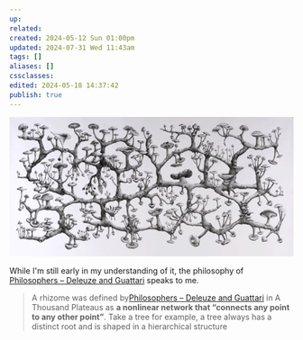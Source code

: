 ```yaml
---
up: 
related: 
created: 2024-05-12 Sun 01:00pm
updated: 2024-07-31 Wed 11:43am
tags: []
aliases: []
cssclasses: 
edited: 2024-05-18 14:37:42
publish: true
---
```


![richard-giblett-mycelium-rhizome.jpg](../../../public/images/richard-giblett-mycelium-rhizome.jpg)

While I'm still early in my understanding of it, the philosophy of [Philosophers – Deleuze and Guattari](Philosophers%20%E2%80%93%20Deleuze%20and%20Guattari.md) speaks to me.

> A rhizome was defined by[Philosophers – Deleuze and Guattari](Philosophers%20%E2%80%93%20Deleuze%20and%20Guattari.md) in A Thousand Plateaus as **a nonlinear network that “connects any point to any other point”**. Take a tree for example, a tree always has a distinct root and is shaped in a hierarchical structure
